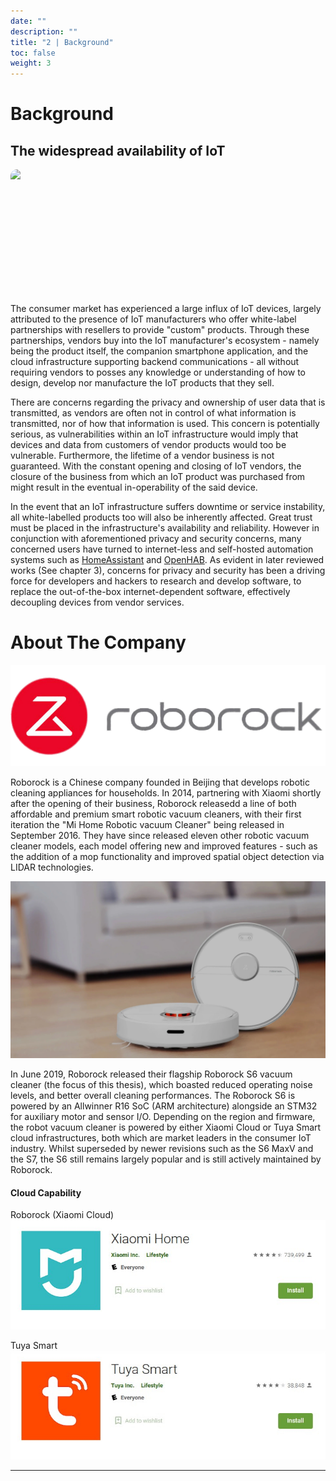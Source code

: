 ```yaml
---
date: ""
description: ""
title: "2 | Background"
toc: false
weight: 3
---
```


# Background

## The widespread availability of IoT

<div class="marquee-parent"><img src="/uploads/20211115-lightbulbs-marquee.png" class="marquee-child" ></div>

The consumer market has experienced a large influx of IoT devices, largely attributed to the presence of IoT manufacturers who offer white-label partnerships with resellers to provide "custom" products. Through these partnerships, vendors buy into the IoT manufacturer's ecosystem - namely being the product itself, the companion smartphone application, and the cloud infrastructure supporting backend communications - all without requiring vendors to posses any knowledge or understanding of how to design, develop nor manufacture the IoT products that they sell.

There are concerns regarding the privacy and ownership of user data that is transmitted, as vendors are often not in control of what information is transmitted, nor of how that information is used. This concern is potentially serious, as vulnerabilities within an IoT infrastructure would imply that devices and data from customers of vendor products would too be vulnerable. Furthermore, the lifetime of a vendor business is not guaranteed. With the constant opening and closing of IoT vendors, the closure of the business from which an IoT product was purchased from might result in the eventual in-operability of the said device.

In the event that an IoT infrastructure suffers downtime or service instability, all white-labelled products too will also be inherently affected. Great trust must be placed in the infrastructure's availability and reliability. However in conjunction with aforementioned privacy and security concerns, many concerned users have turned to internet-less and self-hosted automation systems such as [HomeAssistant](https://www.home-assistant.io/) and [OpenHAB](https://www.openhab.org/). As evident in later reviewed works (See chapter 3), concerns for privacy and security has been a driving force for developers and hackers to research and develop software, to replace the out-of-the-box internet-dependent software, effectively decoupling devices from vendor services.

# About The Company

<img src="/uploads/20211003-60410b5d26ef2b00045692ec.png" class="plain small" />

Roborock is a Chinese company founded in Beijing that develops robotic cleaning appliances for households. In 2014, partnering with Xiaomi shortly after the opening of their business, Roborock releasedd a line of both affordable and premium smart robotic vacuum cleaners, with their first iteration the "Mi Home Robotic vacuum Cleaner" being released in September 2016. They have since released eleven other robotic vacuum cleaner models, each model offering new and improved features - such as the addition of a mop functionality and improved spatial object detection via LIDAR technologies.


![](/uploads/20211103-s6-pure-banner.webp)

In June 2019, Roborock released their flagship Roborock S6 vacuum cleaner (the focus of this thesis), which boasted reduced operating noise levels, and better overall cleaning performances. The Roborock S6 is powered by an Allwinner R16 SoC (ARM architecture) alongside an STM32 for auxiliary motor and sensor I/O. Depending on the region and firmware, the robot vacuum cleaner is powered by either Xiaomi Cloud or Tuya Smart cloud infrastructures, both which are market leaders in the consumer IoT industry. Whilst superseded by newer revisions such as the S6 MaxV and the S7, the S6 still remains largely popular and is still actively maintained by Roborock.

#### Cloud Capability

<label>Roborock (Xiaomi Cloud)</label>
![](/uploads/20211103%20-%20Snipaste_2021-11-03_21-47-05.jpg)

<label>Tuya Smart</label>
![](/uploads/20211103%20-%20Snipaste_2021-11-03_21-48-02.jpg)

---

<style>
.marquee-parent {
  position: relative;
  width: 100vw;
  max-width: 100%;
  height: 200px;
  overflow-x: hidden;
  border-radius: 10px;
}

.marquee-child {
  position: absolute;
  white-space: nowrap;
  will-change: transform;
  max-width: unset !important;
  max-height: 100% !important;
  animation: marquee 360s linear infinite;
}

.marquee-child:hover {
  animation-play-state: paused;
}

@keyframes marquee {
  from { transform: translateX(0); }
  to { transform: translateX(-87.5%); }
}

</style>
